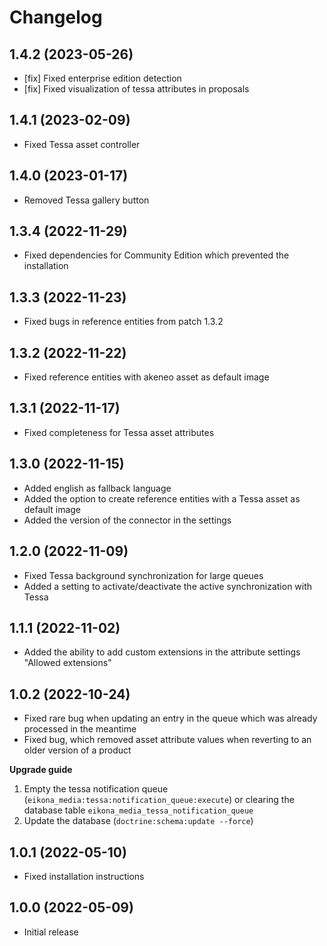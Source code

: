 # Changelog

## 1.4.2 (2023-05-26)
* [fix] Fixed enterprise edition detection
* [fix] Fixed visualization of tessa attributes in proposals

## 1.4.1 (2023-02-09)
* Fixed Tessa asset controller

## 1.4.0 (2023-01-17)
* Removed Tessa gallery button

## 1.3.4 (2022-11-29)
* Fixed dependencies for Community Edition which prevented the installation

## 1.3.3 (2022-11-23)
* Fixed bugs in reference entities from patch 1.3.2

## 1.3.2 (2022-11-22)
* Fixed reference entities with akeneo asset as default image

## 1.3.1 (2022-11-17)
* Fixed completeness for Tessa asset attributes

## 1.3.0 (2022-11-15)
* Added english as fallback language
* Added the option to create reference entities with a Tessa asset as default image
* Added the version of the connector in the settings

## 1.2.0 (2022-11-09)
* Fixed Tessa background synchronization for large queues
* Added a setting to activate/deactivate the active synchronization with Tessa

## 1.1.1 (2022-11-02)
* Added the ability to add custom extensions in the attribute settings "Allowed extensions"

## 1.0.2 (2022-10-24)
* Fixed rare bug when updating an entry in the queue which was already processed in the meantime
* Fixed bug, which removed asset attribute values when reverting to an older version of a product

__Upgrade guide__
1) Empty the tessa notification queue (`eikona_media:tessa:notification_queue:execute`) or clearing the database table `eikona_media_tessa_notification_queue`
2) Update the database (`doctrine:schema:update --force`)

## 1.0.1 (2022-05-10)
* Fixed installation instructions

## 1.0.0 (2022-05-09)
* Initial release
